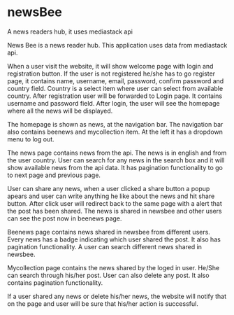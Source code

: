 # newsBee
A news readers hub, it uses mediastack api

News Bee is a news reader hub. This application uses data from mediastack api.

When a user visit the website, it will show welcome page with login and registration button. If the user is not registered he/she has to go register page, it contains name, username, email, password, confirm password and country field. Country is a select item where user can select from available country. After registration user will be forwarded to Login page. It contains username and password field. After login, the user will see the homepage where all the news will be displayed.

The homepage is shown as news, at the navigation bar. The navigation bar also contains beenews and mycollection item. At the left it has a dropdown menu to log out.

The news page contains news from the api. The news is in english and from the user country. User can search for any news in the search box and it will show available news from the api data. It has pagination functionality to go to next page and previous page.

User can share any news, when a user clicked a share button a popup apears and user can write anything he like about the news and hit share button. After click user will redirect back to the same page with a alert that the post has been shared. The news is shared in newsbee and other users can see the post now in beenews page.

Beenews page contains news shared in newsbee from different users. Every news has a badge indicating which user shared the post. It also has pagination functionality. A user can search different news shared in newsbee.

Mycollection page contains the news shared by the loged in user. He/She can search through his/her post. User can also delete any post. It also contains pagination functionality.

If a user shared any news or delete his/her news, the website will notify that on the page and user will be sure that his/her action is successful.
